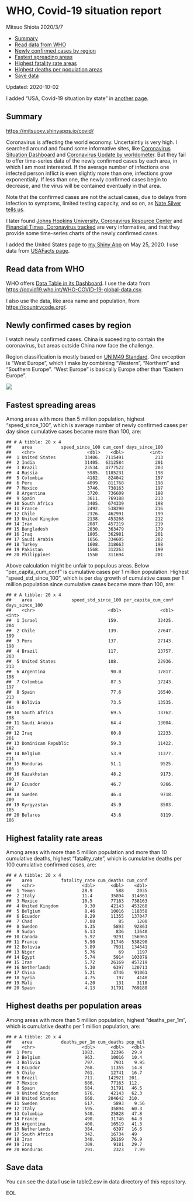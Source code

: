 WHO, Covid-19 situation report
================
Mitsuo Shiota
2020/3/7

  - [Summary](#summary)
  - [Read data from WHO](#read-data-from-who)
  - [Newly confirmed cases by region](#newly-confirmed-cases-by-region)
  - [Fastest spreading areas](#fastest-spreading-areas)
  - [Highest fatality rate areas](#highest-fatality-rate-areas)
  - [Highest deaths per population
    areas](#highest-deaths-per-population-areas)
  - [Save data](#save-data)

Updated: 2020-10-02

I added “USA, Covid-19 situation by state” in [another page](USA.md).

## Summary

<https://mitsuoxv.shinyapps.io/covid/>

Coronavirus is affecting the world economy. Uncertaintiy is very high. I
searched around and found some informative sites, like [Coronavirus
Situation
Dashboard](https://who.maps.arcgis.com/apps/opsdashboard/index.html#/c88e37cfc43b4ed3baf977d77e4a0667)
and [Coronavirus Update by
worldometer](https://www.worldometers.info/coronavirus/). But they fail
to offer time-series data of the newly confirmed cases by each area, in
which I am most interested. If the average number of infections one
infected person inflict is even slightly more than one, infections grow
exponentially. If less than one, the newly confirmed cases begin to
decrease, and the virus will be contained eventually in that area.

Note that the confirmed cases are not the actual cases, due to delays
from infection to symptoms, limited testing capacity, and so on, as
[Nate Silver tells
us](https://fivethirtyeight.com/features/coronavirus-case-counts-are-meaningless/).

I later found [Johns Hopkins University, Coronavirus Resource
Center](https://coronavirus.jhu.edu/) and [Financial Times, Coronavirus
tracked](https://www.ft.com/content/a26fbf7e-48f8-11ea-aeb3-955839e06441)
are very informative, and that they provide some time-series charts of
the newly confirmed cases.

I added the United States page to [my Shiny
App](https://mitsuoxv.shinyapps.io/covid/) on May 25, 2020. I use data
from [USAFacts
page](https://usafacts.org/visualizations/coronavirus-covid-19-spread-map/).

## Read data from WHO

WHO offers [Data Table in its Dashboard](https://covid19.who.int/table).
I use the data from
<https://covid19.who.int/WHO-COVID-19-global-data.csv>.

I also use the data, like area name and population, from
<https://countrycode.org/>.

## Newly confirmed cases by region

I watch newly confirmed cases. China is suceeding to contain the
coronavirus, but areas outside China now face the challenge.

Region classification is mostly based on [UN M49
Standard](https://unstats.un.org/unsd/methodology/m49/). One exception
is “West Europe”, which I make by combining “Western”, “Northern” and
“Southern Europe”. “West Europe” is basically Europe other than
“Eastern Europe”.

![](README_files/figure-gfm/chart-1.png)<!-- -->

## Fastest spreading areas

Among areas with more than 5 million population, highest
“speed\_since\_100”, which is average number of newly confirmed cases
per day since cumulative cases became more than 100, are:

    ## # A tibble: 20 x 4
    ##    area           speed_since_100 cum_conf days_since_100
    ##    <chr>                    <dbl>    <dbl>          <int>
    ##  1 United States           33406.  7115491            213
    ##  2 India                   31405.  6312584            201
    ##  3 Brazil                  23534.  4777522            203
    ##  4 Russia                   5985.  1185231            198
    ##  5 Colombia                 4182.   824042            197
    ##  6 Peru                     4099.   811768            198
    ##  7 Mexico                   3746.   738163            197
    ##  8 Argentina                3720.   736609            198
    ##  9 Spain                    3611.   769188            213
    ## 10 South Africa             3405.   674339            198
    ## 11 France                   2492.   538290            216
    ## 12 Chile                    2326.   462991            199
    ## 13 United Kingdom           2138.   453268            212
    ## 14 Iran                     2087.   457219            219
    ## 15 Bangladesh               2030.   363479            179
    ## 16 Iraq                     1805.   362981            201
    ## 17 Saudi Arabia             1656.   334605            202
    ## 18 Turkey                   1608.   318663            198
    ## 19 Pakistan                 1568.   312263            199
    ## 20 Philippines              1550    311694            201

Above calculation might be unfair to populous areas. Below
“per\_capita\_cum\_conf” is cumulative cases per 1 million population.
Highest “speed\_std\_since\_100”, which is per day growth of cumulative
cases per 1 million population since cumulative cases became more than
100, are:

    ## # A tibble: 20 x 4
    ##    area               speed_std_since_100 per_capita_cum_conf days_since_100
    ##    <chr>                            <dbl>               <dbl>          <int>
    ##  1 Israel                           159.               32425.            204
    ##  2 Chile                            139.               27647.            199
    ##  3 Peru                             137.               27143.            198
    ##  4 Brazil                           117.               23757.            203
    ##  5 United States                    108.               22936.            213
    ##  6 Argentina                         90.0              17817.            198
    ##  7 Colombia                          87.5              17243.            197
    ##  8 Spain                             77.6              16540.            213
    ##  9 Bolivia                           73.5              13535.            184
    ## 10 South Africa                      69.5              13762.            198
    ## 11 Saudi Arabia                      64.4              13004.            202
    ## 12 Iraq                              60.8              12233.            201
    ## 13 Dominican Republic                59.3              11422.            192
    ## 14 Belgium                           53.9              11377.            211
    ## 15 Honduras                          51.1               9525.            186
    ## 16 Kazakhstan                        48.2               9173.            190
    ## 17 Ecuador                           46.7               9266.            198
    ## 18 Sweden                            46.4               9718.            209
    ## 19 Kyrgyzstan                        45.9               8503.            185
    ## 20 Belarus                           43.6               8119.            186

## Highest fatality rate areas

Among areas with more than 5 million population and more than 10
cumulative deaths, highest “fatality\_rate”, which is cumulative deaths
per 100 cumulative confirmed cases, are:

    ## # A tibble: 20 x 4
    ##    area           fatality_rate cum_deaths cum_conf
    ##    <chr>                  <dbl>      <dbl>    <dbl>
    ##  1 Yemen                  28.9         588     2035
    ##  2 Italy                  11.4       35894   314861
    ##  3 Mexico                 10.5       77163   738163
    ##  4 United Kingdom          9.30      42143   453268
    ##  5 Belgium                 8.46      10016   118358
    ##  6 Ecuador                 8.29      11355   137047
    ##  7 Chad                    7.08         85     1200
    ##  8 Sweden                  6.35       5893    92863
    ##  9 Sudan                   6.13        836    13640
    ## 10 Canada                  5.92       9291   156961
    ## 11 France                  5.90      31746   538290
    ## 12 Bolivia                 5.89       7931   134641
    ## 13 Niger                   5.76         69     1197
    ## 14 Egypt                   5.74       5914   103079
    ## 15 Iran                    5.72      26169   457219
    ## 16 Netherlands             5.30       6397   120713
    ## 17 China                   5.21       4746    91061
    ## 18 Syria                   4.75        197     4148
    ## 19 Mali                    4.20        131     3118
    ## 20 Spain                   4.13      31791   769188

## Highest deaths per population areas

Among areas with more than 5 million population, highest
“deaths\_per\_1m”, which is cumulative deaths per 1 million
population, are:

    ## # A tibble: 20 x 4
    ##    area           deaths_per_1m cum_deaths pop_mil
    ##    <chr>                  <dbl>      <dbl>   <dbl>
    ##  1 Peru                   1083.      32396   29.9 
    ##  2 Belgium                 963.      10016   10.4 
    ##  3 Bolivia                 797.       7931    9.95
    ##  4 Ecuador                 768.      11355   14.8 
    ##  5 Chile                   761.      12741   16.7 
    ##  6 Brazil                  711.     142921  201.  
    ##  7 Mexico                  686.      77163  112.  
    ##  8 Spain                   684.      31791   46.5 
    ##  9 United Kingdom          676.      42143   62.3 
    ## 10 United States           660.     204642  310.  
    ## 11 Sweden                  617.       5893    9.56
    ## 12 Italy                   595.      35894   60.3 
    ## 13 Colombia                540.      25828   47.8 
    ## 14 France                  490.      31746   64.8 
    ## 15 Argentina               400.      16519   41.3 
    ## 16 Netherlands             384.       6397   16.6 
    ## 17 South Africa            342.      16734   49   
    ## 18 Iran                    340.      26169   76.9 
    ## 19 Iraq                    309.       9181   29.7 
    ## 20 Honduras                291.       2323    7.99

## Save data

You can see the data I use in table2.csv in data directory of this
repository.

EOL
